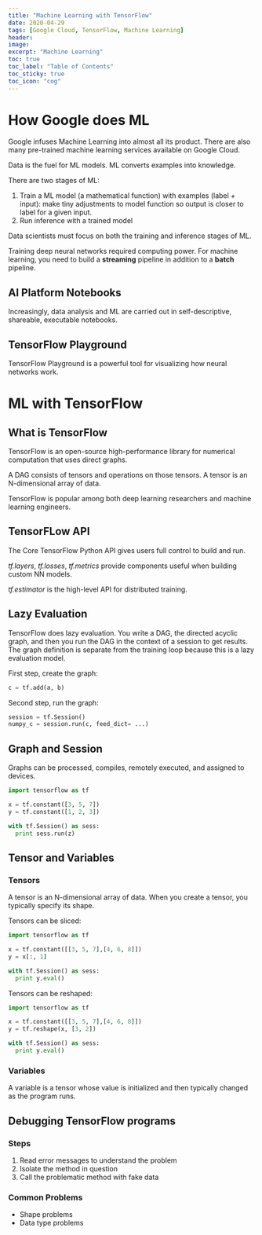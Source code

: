 ```yaml
---
title: "Machine Learning with TensorFlow"
date: 2020-04-29
tags: [Google Cloud, TensorFlow, Machine Learning]
header:
image:
excerpt: "Machine Learning"
toc: true
toc_label: "Table of Contents"
toc_sticky: true
toc_icon: "cog"
---
```


# How Google does ML

Google infuses Machine Learning into almost all its product. There are also many pre-trained machine learning services available on Google Cloud. 

Data is the fuel for ML models. ML converts examples into knowledge.

There are two stages of ML:

1. Train a ML model (a mathematical function) with examples (label + input): make tiny adjustments to model function so output is closer to label for a given input.
2. Run inference with a trained model

Data scientists must focus on both the training and inference stages of ML.

Training deep neural networks required computing power. For machine learning, you need to build a **streaming** pipeline in addition to a **batch** pipeline.


## AI Platform Notebooks

Increasingly, data analysis and ML are carried out in self-descriptive, shareable, executable notebooks.

## TensorFlow Playground

TensorFlow Playground is a powerful tool for visualizing how neural networks work.

# ML with TensorFlow

## What is TensorFlow

TensorFlow is an open-source high-performance library for numerical computation that uses direct graphs.

A DAG consists of tensors and operations on those tensors. A tensor is an N-dimensional array of data.

TensorFlow is popular among both deep learning researchers and machine learning engineers.

## TensorFLow API 

The Core TensorFlow Python API gives users full control to build and run. 

*tf.layers*, *tf.losses*, *tf.metrics* provide components useful when building custom NN models.

*tf.estimator* is the high-level API for distributed training.

## Lazy Evaluation

TensorFlow does lazy evaluation. You write a DAG, the directed acyclic graph, and then you run the DAG in the context of a session to get results. The graph definition is separate from the training loop because this is a lazy evaluation model. 

First step, create the graph:

```python
c = tf.add(a, b)
```

Second step, run the graph:

```python
session = tf.Session()
numpy_c = session.run(c, feed_dict= ...)
```


## Graph and Session

Graphs can be processed, compiles, remotely executed, and assigned to devices.

```python
import tensorflow as tf

x = tf.constant([3, 5, 7])
y = tf.constant([1, 2, 3])

with tf.Session() as sess:
  print sess.run(z)
```

## Tensor and Variables

### Tensors

A tensor is an N-dimensional array of data. When you create a tensor, you typically specify its shape.

Tensors can be sliced:

```python
import tensorflow as tf

x = tf.constant([[3, 5, 7],[4, 6, 8]])
y = x[:, 1]

with tf.Session() as sess:
  print y.eval()
```

Tensors can be reshaped:

```python
import tensorflow as tf

x = tf.constant([[3, 5, 7],[4, 6, 8]])
y = tf.reshape(x, [3, 2])

with tf.Session() as sess:
  print y.eval()
```

### Variables

A variable is a tensor whose value is initialized and then typically changed as the program runs.


## Debugging TensorFlow programs

### Steps

1. Read error messages to understand the problem
2. Isolate the method in question
3. Call the problematic method with fake data

### Common Problems

- Shape problems
- Data type problems

<!--
## The Path to ML

1. Individual contributor: prototype and try out ideas
2. Delegation: gently ramp up to include more people
3. Digitization: automate mundane parts of the process
4. Big Data and Analytics: measure and achieve data-driven success
5. Machine Learning: automated feedback loop that can outpace human scale

# Feature Engineering


# Art and Science of ML

**Evaluation Metrics** can help highlight areas where machine learning could be more inclusive.

## Loss Function

A loss function can take the quality of predictions for a group of data points from our training set and compose them into a single number, with which to estimate the quality of the model's current parameters.

## Gradient Descent

Gradient Descent refers to the process of walking down the surface formed by using the loss function on all the points in parameter space.

## Performance Metrics

Instead of searching for the perfect loss function during training, we're instead going to use a new sort of metric after training is complete. And this new sort of metric will allow us to reject models that have settled into inappropriate minima. Such metrics are called performance metrics. 

Performance metrics have two benefits over loss functions: 

Firstly, they're easier to understand. This is because they're often simple combinations of countable statistics. Secondly, performance metrics are directly connected to business goals.
-->
